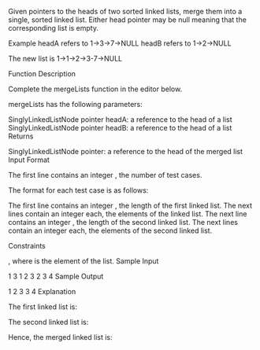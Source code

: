 Given pointers to the heads of two sorted linked lists, merge them into a single, sorted linked list. Either head pointer may be null meaning that the corresponding list is empty.

Example
headA refers to 1->3->7->NULL
headB refers to 1->2->NULL

The new list is 1->1->2->3-7->NULL

Function Description

Complete the mergeLists function in the editor below.

mergeLists has the following parameters:

SinglyLinkedListNode pointer headA: a reference to the head of a list
SinglyLinkedListNode pointer headB: a reference to the head of a list
Returns

SinglyLinkedListNode pointer: a reference to the head of the merged list
Input Format

The first line contains an integer , the number of test cases.

The format for each test case is as follows:

The first line contains an integer , the length of the first linked list.
The next lines contain an integer each, the elements of the linked list.
The next line contains an integer , the length of the second linked list.
The next lines contain an integer each, the elements of the second linked list.

Constraints

, where is the element of the list.
Sample Input

1
3
1
2
3
2
3
4
Sample Output

1 2 3 3 4
Explanation

The first linked list is:

The second linked list is:

Hence, the merged linked list is:
